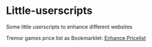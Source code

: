 # Little-userscripts
Some little userscripts to enhance different websites

Tremor games price list as Bookmarklet:
[Enhance Pricelist](javascript:(function(){var%20s%20=%20document.createElement('script');s.src%20=%20'https://rawgit.com/SleepProgger/Little-userscripts/954835352d1149dd864b0caf1185e0acd201dc0f/tremorgames_enhanceTradeList.user.js';document.body.appendChild(s);})();) 
